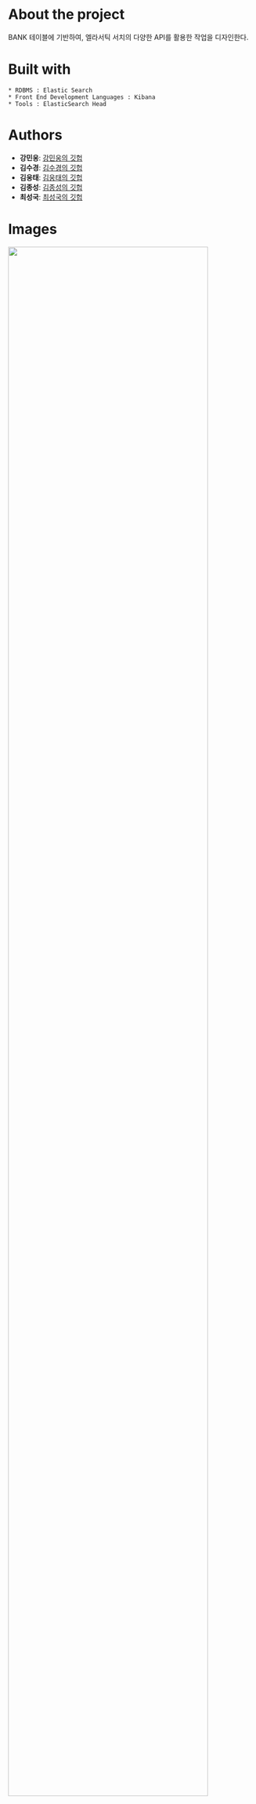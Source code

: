 # About the project
 
BANK 테이블에 기반하여, 엘라서틱 서치의 다양한 API를 활용한 작업을 디자인한다. 


# Built with
```
* RDBMS : Elastic Search
* Front End Development Languages : Kibana
* Tools : ElasticSearch Head
```


# Authors

* **강민웅**:  [강민웅의 깃헙](https://github.com/happymwkang)
* **김수경**:  [김수경의 깃헙](https://github.com/sooish)
* **김웅태**:  [김웅태의 깃헙](https://github.com/angle2v)
* **김종성**:  [김종성의 깃헙](https://github.com/SEJSCloud)
* **최성국**:  [최성국의 깃헙](https://github.com/SEJSCloud)
 

# Images

<div>
<img src="https://user-images.githubusercontent.com/51253930/65131677-a30ce380-da3a-11e9-83a7-9432de16828f.png" width="90%"></img>
</div>
